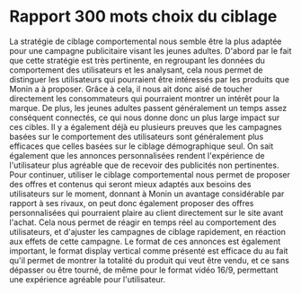 # Rapport 300 mots choix du ciblage

La stratégie de ciblage comportemental nous semble être la plus adaptée pour une campagne publicitaire visant les jeunes adultes. D'abord par le fait que cette stratégie est très pertinente, en regroupant les données du comportement des utilisateurs et les analysant, cela nous permet de distinguer les utilisateurs qui pourraient être intéressés par les produits que Monin a à proposer. Grâce à cela, il nous ait donc aisé de toucher directement les consommateurs qui pourraient montrer un intérêt pour la marque. De plus, les jeunes adultes passent généralement un temps assez conséquent connectés, ce qui nous donne donc un plus large impact sur ces cibles. Il y a également déjà eu plusieurs preuves que les campagnes basées sur le comportement des utilisateurs sont généralement plus efficaces que celles basées sur le ciblage démographique seul. On sait également que les annonces personnalisées rendent l'expérience de l'utilisateur plus agréable que de recevoir des publicités non pertinentes. Pour continuer, utiliser le ciblage comportemental nous permet de proposer des offres et contenus qui seront mieux adaptés aux besoins des utilisateurs sur le moment, donnant à Monin un avantage considérable par rapport à ses rivaux, on peut donc également proposer des offres personnalisées qui pourraient plaire au client directement sur le site avant l'achat. Cela nous permet de réagir en temps réel au comportement des utilisateurs, et d'ajuster les campagnes de ciblage rapidement, en réaction aux effets de cette campagne. 
Le format de ces annonces est également important, le format display vertical comme présenté est efficace du au fait qu'il permet de montrer la totalité du produit qui veut être vendu, et ce sans dépasser ou être tourné, de même pour le format vidéo 16/9, permettant une expérience agréable pour l'utilisateur.
